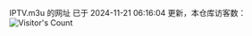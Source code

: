 IPTV.m3u 的网址 已于 2024-11-21 06:16:04 更新，本仓库访客数：![Visitor's Count](https://profile-counter.glitch.me/hero1898_tv/count.svg)

